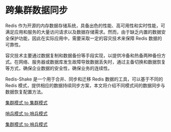 # 跨集群数据同步

Redis 作为开源的内存数据存储系统，具备出色的性能、高可用性和实时性能，可满足应用和服务的大量访问请求以及数据存储需求。然而，由于缺乏内置的数据安全保护功能，因此在实际应用中，需要采取一定的容灾技术来保障 Redis 数据的可靠性。

容灾技术主要通过数据复制和数据备份等手段实现，以提供冷备和热备两种备份方式。在网络、服务器或数据库发生故障导致数据丢失时，通过主备切换和数据恢复等方式，确保企业数据的安全性，确保业务的连续性。

Redis-Shake 是一个用于合并、同步和迁移 Redis 数据的工具，可以基于不同的 Redis 模式，提供相应的数据持续同步方案，本文将介绍不同模式间的数据同步与数据恢复配置方法。

[集群模式 to 集群模式](./cluster2cluster.md)

[哨兵模式 to 哨兵模式](./sentinel2sentinel.md)

[集群模式 to 哨兵模式](./cluster2sentinel.md)
